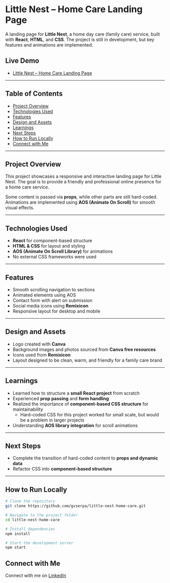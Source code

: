 # Little Nest – Home Care Landing Page

A landing page for **Little Nest**, a home day care (family care) service, built with **React**, **HTML**, and **CSS**. The project is still in development, but key features and animations are implemented.


## Live Demo

- [Little Nest – Home Care Landing Page](https://little-nest-home-care.vercel.app/)

  
---

## Table of Contents
- [Project Overview](#project-overview)
- [Technologies Used](#technologies-used)
- [Features](#features)
- [Design and Assets](#design-and-assets)
- [Learnings](#learnings)
- [Next Steps](#next-steps)
- [How to Run Locally](#how-to-run-locally)
- [Connect with Me](#connect-with-me)

---

## Project Overview
This project showcases a responsive and interactive landing page for Little Nest. The goal is to provide a friendly and professional online presence for a home care service.

Some content is passed via **props**, while other parts are still hard-coded. Animations are implemented using **AOS (Animate On Scroll)** for smooth visual effects.

---

## Technologies Used
- **React** for component-based structure
- **HTML & CSS** for layout and styling
- **AOS (Animate On Scroll Library)** for animations
- No external CSS frameworks were used

---

## Features
- Smooth scrolling navigation to sections
- Animated elements using AOS
- Contact form with alert on submission
- Social media icons using **Remixicon**
- Responsive layout for desktop and mobile

---

## Design and Assets
- Logo created with **Canva**
- Background images and photos sourced from **Canva free resources**
- Icons used from **Remixicon**
- Layout designed to be clean, warm, and friendly for a family care brand

---

## Learnings
- Learned how to structure a **small React project** from scratch
- Experienced **prop passing** and **form handling**
- Realized the importance of **component-based CSS structure** for maintainability
  - Hard-coded CSS for this project worked for small scale, but would be a problem in larger projects
- Understanding **AOS library integration** for scroll animations

---

## Next Steps
- Complete the transition of hard-coded content to **props and dynamic data**
- Refactor CSS into **component-based structure**

---

## How to Run Locally
```bash
# Clone the repository
git clone https://github.com/gvserpa/little-nest-home-care.git

# Navigate to the project folder
cd little-nest-home-care

# Install dependencies
npm install

# Start the development server
npm start

```

## Connect with Me

Connect with me on [LinkedIn](https://www.linkedin.com/in/devgustavoserpa/)

